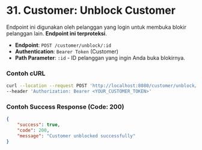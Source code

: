 # 31. Customer: Unblock Customer
Endpoint ini digunakan oleh pelanggan yang login untuk membuka blokir pelanggan lain. **Endpoint ini terproteksi**.

-   **Endpoint**: `POST /customer/unblock/:id`
-   **Authentication**: `Bearer Token` (Customer)
-   **Path Parameter**: `:id` - ID pelanggan yang ingin Anda buka blokirnya.

### Contoh cURL
```sh
curl --location --request POST 'http://localhost:8080/customer/unblock/5' \
--header 'Authorization: Bearer <YOUR_CUSTOMER_TOKEN>'
```

### Contoh Success Response (Code: 200)
```json
{
    "success": true,
    "code": 200,
    "message": "Customer unblocked successfully"
}
```